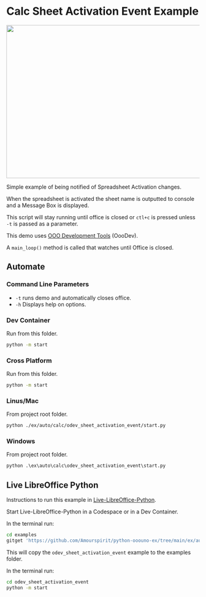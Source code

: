 # Calc Sheet Activation Event Example

<p align="center">
<img src="https://github.com/Amourspirit/python-ooouno-ex/assets/4193389/65e447b1-5493-479e-9a2a-5ad7f4f15d14" width="600" height="399">
</p>

Simple example of being notified of Spreadsheet Activation changes.

When the spreadsheet is activated the sheet name is outputted to console and a Message Box is displayed.

This script will stay running until office is closed or `ctl+c` is pressed unless `-t` is passed as a parameter.

This demo uses [OOO Development Tools] (OooDev).

A `main_loop()` method is called that watches until Office is closed.

## Automate

### Command Line Parameters

- `-t` runs demo and automatically closes office.
- `-h` Displays help on options.

### Dev Container

Run from this folder.

```sh
python -m start
```

### Cross Platform

Run from this folder.

```sh
python -m start
```

### Linus/Mac

From project root folder.

```sh
python ./ex/auto/calc/odev_sheet_activation_event/start.py
```

### Windows

From project root folder.

```ps
python .\ex\auto\calc\odev_sheet_activation_event\start.py
```

## Live LibreOffice Python

Instructions to run this example in [Live-LibreOffice-Python](https://github.com/Amourspirit/live-libreoffice-python).

Start Live-LibreOffice-Python in a Codespace or in a Dev Container.

In the terminal run:

```bash
cd examples
gitget 'https://github.com/Amourspirit/python-ooouno-ex/tree/main/ex/auto/calc/odev_sheet_activation_event'
```

This will copy the `odev_sheet_activation_event` example to the examples folder.

In the terminal run:

```bash
cd odev_sheet_activation_event
python -m start
```

[OOO Development Tools]: https://python-ooo-dev-tools.readthedocs.io/en/latest/
[OooDev]: https://python-ooo-dev-tools.readthedocs.io/en/latest/
